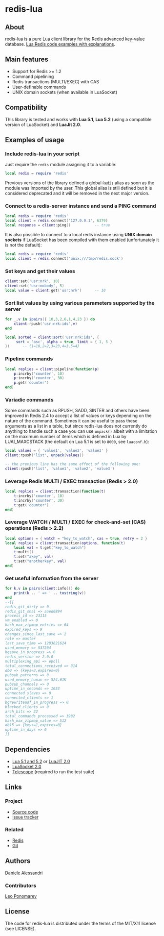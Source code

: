 # redis-lua #

## About ##

redis-lua is a pure Lua client library for the Redis advanced key-value database.
[Lua Redis code examples with explanations](https://onelinerhub.com/lua-redis).

## Main features ##

- Support for Redis >= 1.2
- Command pipelining
- Redis transactions (MULTI/EXEC) with CAS
- User-definable commands
- UNIX domain sockets (when available in LuaSocket)

## Compatibility ##

This library is tested and works with __Lua 5.1__, __Lua 5.2__ (using a compatible
version of LuaSocket) and __LuaJit 2.0__.

## Examples of usage ##

### Include redis-lua in your script ###

Just require the `redis` module assigning it to a variable:

``` lua
local redis = require 'redis'
```

Previous versions of the library defined a global `Redis` alias as soon as the module was
imported by the user. This global alias is still defined but it is considered deprecated
and it will be removed in the next major version.

### Connect to a redis-server instance and send a PING command ###

``` lua
local redis = require 'redis'
local client = redis.connect('127.0.0.1', 6379)
local response = client:ping()           -- true
```

It is also possible to connect to a local redis instance using __UNIX domain sockets__
if LuaSocket has been compiled with them enabled (unfortunately it is not the default):

``` lua
local redis = require 'redis'
local client = redis.connect('unix:///tmp/redis.sock')
```

### Set keys and get their values ###

``` lua
client:set('usr:nrk', 10)
client:set('usr:nobody', 5)
local value = client:get('usr:nrk')      -- 10
```

### Sort list values by using various parameters supported by the server ###

``` lua
for _,v in ipairs({ 10,3,2,6,1,4,23 }) do
    client:rpush('usr:nrk:ids',v)
end

local sorted = client:sort('usr:nrk:ids', {
     sort = 'asc', alpha = true, limit = { 1, 5 }
})      -- {1=10,2=2,3=23,4=3,5=4}
```

### Pipeline commands

``` lua
local replies = client:pipeline(function(p)
    p:incrby('counter', 10)
    p:incrby('counter', 30)
    p:get('counter')
end)
```

### Variadic commands

Some commands such as RPUSH, SADD, SINTER and others have been improved in Redis 2.4
to accept a list of values or keys depending on the nature of the command. Sometimes
it can be useful to pass these arguments as a list in a table, but since redis-lua does
not currently do anything to handle such a case you can use `unpack()` albeit with a
limitation on the maximum number of items which is defined in Lua by LUAI_MAXCSTACK
(the default on Lua 5.1 is set to `8000`, see `luaconf.h`):

```lua
local values = { 'value1', 'value2', 'value3' }
client:rpush('list', unpack(values))

-- the previous line has the same effect of the following one:
client:rpush('list', 'value1', 'value2', 'value3')
```

### Leverage Redis MULTI / EXEC transaction (Redis > 2.0)

``` lua
local replies = client:transaction(function(t)
    t:incrby('counter', 10)
    t:incrby('counter', 30)
    t:get('counter')
end)
```

### Leverage WATCH / MULTI / EXEC for check-and-set (CAS) operations (Redis > 2.2)

``` lua
local options = { watch = "key_to_watch", cas = true, retry = 2 }
local replies = client:transaction(options, function(t)
    local val = t:get("key_to_watch")
    t:multi()
    t:set("akey", val)
    t:set("anotherkey", val)
end)
```

### Get useful information from the server ###

``` lua
for k,v in pairs(client:info()) do
    print(k .. ' => ' .. tostring(v))
end
--[[
redis_git_dirty => 0
redis_git_sha1 => aaed0894
process_id => 23115
vm_enabled => 0
hash_max_zipmap_entries => 64
expired_keys => 9
changes_since_last_save => 2
role => master
last_save_time => 1283621624
used_memory => 537204
bgsave_in_progress => 0
redis_version => 2.0.0
multiplexing_api => epoll
total_connections_received => 314
db0 => {keys=3,expires=0}
pubsub_patterns => 0
used_memory_human => 524.61K
pubsub_channels => 0
uptime_in_seconds => 1033
connected_slaves => 0
connected_clients => 1
bgrewriteaof_in_progress => 0
blocked_clients => 0
arch_bits => 32
total_commands_processed => 3982
hash_max_zipmap_value => 512
db15 => {keys=1,expires=0}
uptime_in_days => 0
]]
```

## Dependencies ##

- [Lua 5.1 and 5.2](http://www.lua.org/) or [LuaJIT 2.0](http://luajit.org/)
- [LuaSocket 2.0](http://www.tecgraf.puc-rio.br/~diego/professional/luasocket/)
- [Telescope](http://telescope.luaforge.net/) (required to run the test suite)

## Links ##

### Project ###
- [Source code](http://github.com/nrk/redis-lua/)
- [Issue tracker](http://github.com/nrk/redis-lua/issues)

### Related ###
- [Redis](http://redis.io/)
- [Git](http://git-scm.com/)

## Authors ##

[Daniele Alessandri](mailto:suppakilla@gmail.com)

### Contributors ###

[Leo Ponomarev](http://github.com/slact/)

## License ##

The code for redis-lua is distributed under the terms of the MIT/X11 license (see LICENSE).
